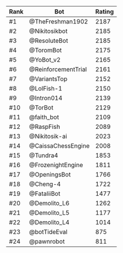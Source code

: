 Rank|Bot|Rating
---|---|---
#1|@TheFreshman1902|2187
#2|@Nikitosikbot|2185
#3|@ResoluteBot|2185
#4|@ToromBot|2175
#5|@YoBot_v2|2165
#6|@ReinforcementTrial|2161
#7|@VariantsTop|2152
#8|@LolFish-1|2150
#9|@Intron014|2139
#10|@TorBot|2129
#11|@faith_bot|2109
#12|@RaspFish|2089
#13|@Nikitosik-ai|2023
#14|@CaissaChessEngine|2008
#15|@Tundra4|1853
#16|@FrozenightEngine|1811
#17|@OpeningsBot|1766
#18|@Cheng-4|1722
#19|@FataliiBot|1477
#20|@Demolito_L6|1262
#21|@Demolito_L5|1177
#22|@Demolito_L4|1014
#23|@botTideEval|875
#24|@pawnrobot|811
